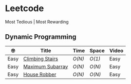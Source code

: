 # Leetcode
Most Tedious | Most Rewarding

## Dynamic Programming
|  🤓  | Title | Time | Space | Video|
| --- | ----- | ---- | ----- | ---- |
|Easy|[Climbing Stairs](https://leetcode.com/problems/climbing-stairs/#/solutions)| _O(N)_| _O(1)_  | Easy| |
|Easy|[Maximum Subarray](https://leetcode.com/problems/maximum-subarray/#/description)| _O(N)_| _O(N)_  | Easy|[:tv:](https://youtu.be/4tfhDdgu76E) |
|Easy|[House Robber](https://leetcode.com/problems/house-robber/#/description)| _O(N)_| _O(N)_  | Easy|[:tv:](https://youtu.be/QSjPkgyxCaQ) |
